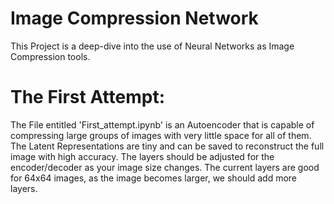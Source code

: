 # Image Compression Network
This Project is a deep-dive into the use of Neural Networks as Image Compression tools. 

# The First Attempt:
The File entitled 'First_attempt.ipynb' is an Autoencoder that is capable of compressing large groups of images with very little space for all of them. The Latent Representations are tiny and can be saved to reconstruct the full image with high accuracy. The layers should be adjusted for the encoder/decoder as your image size changes. The current layers are good for 64x64 images, as the image becomes larger, we should add more layers.
